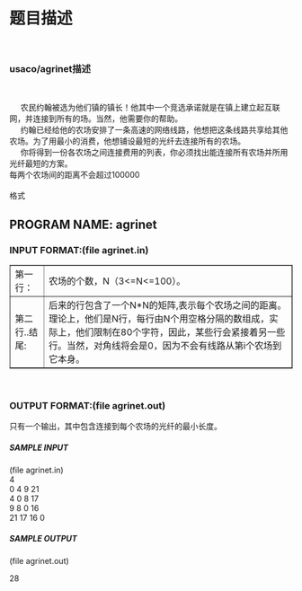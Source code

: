 # 题目描述


<p>
<br/>
</p>
<h3>
usaco/agrinet描述
</h3>
<p>
<br/>
</p>
<div>
<div>
<div>
     农民约翰被选为他们镇的镇长！他其中一个竞选承诺就是在镇上建立起互联网，并连接到所有的场。当然，他需要你的帮助。<br/>
     约翰已经给他的农场安排了一条高速的网络线路，他想把这条线路共享给其他农场。为了用最小的消费，他想铺设最短的光纤去连接所有的农场。<br/>
     你将得到一份各农场之间连接费用的列表，你必须找出能连接所有农场并所用光纤最短的方案。<br/>
每两个农场间的距离不会超过100000
</div>
<div>
 
</div>
<div>
</div>
<div>
格式
</div>
<div>
<h2>
PROGRAM NAME: agrinet
</h2>
</div>
<div>
<h3>
INPUT FORMAT:(file agrinet.in)
</h3>
</div>
<div>
<table border="1">
<tbody>
<tr>
<td>
第一行：
</td>
<td>
农场的个数，N（3&lt;=N&lt;=100）。
</td>
</tr>
<tr>
<td>
第二行..结尾:
</td>
<td>
后来的行包含了一个N*N的矩阵,表示每个农场之间的距离。理论上，他们是N行，每行由N个用空格分隔的数组成，实际上，他们限制在80个字符，因此，某些行会紧接着另一些行。当然，对角线将会是0，因为不会有线路从第i个农场到它本身。
</td>
</tr>
</tbody>
</table>
</div>
<div>
 
</div>
<div>
<h3>
OUTPUT FORMAT:(file agrinet.out)
</h3>
</div>
<div>
<p>
只有一个输出，其中包含连接到每个农场的光纤的最小长度。
</p>
</div>
<div>
<h5>
SAMPLE INPUT
</h5>
<div>
(file agrinet.in)
</div>
</div>
<div>
4<br/>
0 4 9 21<br/>
4 0 8 17<br/>
9 8 0 16<br/>
21 17 16 0
</div>
<div>
<h5>
SAMPLE OUTPUT
</h5>
<div>
(file agrinet.out)
</div>
</div>
<div>
<p>
28
</p>
</div>
</div>
</div>
<p>
<br/>
</p>
